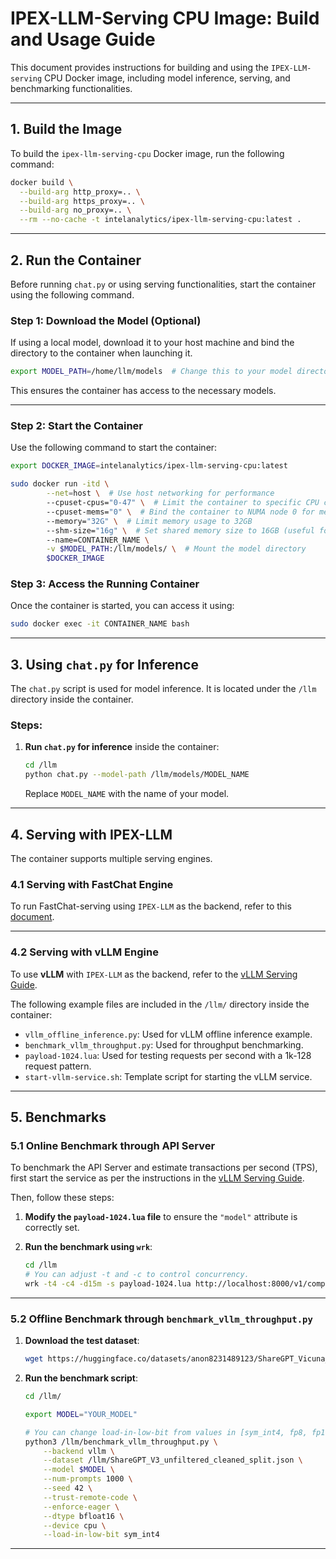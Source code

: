 # IPEX-LLM-Serving CPU Image: Build and Usage Guide

This document provides instructions for building and using the `IPEX-LLM-serving` CPU Docker image, including model inference, serving, and benchmarking functionalities.


---

## 1. Build the Image  

To build the `ipex-llm-serving-cpu` Docker image, run the following command:  

```bash
docker build \
  --build-arg http_proxy=.. \
  --build-arg https_proxy=.. \
  --build-arg no_proxy=.. \
  --rm --no-cache -t intelanalytics/ipex-llm-serving-cpu:latest .
```

---

## 2. Run the Container  

Before running `chat.py` or using serving functionalities, start the container using the following command.  

### **Step 1: Download the Model (Optional)**  

If using a local model, download it to your host machine and bind the directory to the container when launching it.  

```bash
export MODEL_PATH=/home/llm/models  # Change this to your model directory
```

This ensures the container has access to the necessary models.  

---

### **Step 2: Start the Container**  

Use the following command to start the container:  

```bash
export DOCKER_IMAGE=intelanalytics/ipex-llm-serving-cpu:latest

sudo docker run -itd \
        --net=host \  # Use host networking for performance
        --cpuset-cpus="0-47" \  # Limit the container to specific CPU cores
        --cpuset-mems="0" \  # Bind the container to NUMA node 0 for memory locality
        --memory="32G" \  # Limit memory usage to 32GB
        --shm-size="16g" \  # Set shared memory size to 16GB (useful for large models)
        --name=CONTAINER_NAME \
        -v $MODEL_PATH:/llm/models/ \  # Mount the model directory
        $DOCKER_IMAGE
```

### **Step 3: Access the Running Container**  

Once the container is started, you can access it using:  

```bash
sudo docker exec -it CONTAINER_NAME bash
```

---

## 3. Using `chat.py` for Inference  

The `chat.py` script is used for model inference. It is located under the `/llm` directory inside the container.  

### Steps:  

1. **Run `chat.py` for inference** inside the container:  

   ```bash
   cd /llm
   python chat.py --model-path /llm/models/MODEL_NAME
   ```

   Replace `MODEL_NAME` with the name of your model.  

---

## 4. Serving with IPEX-LLM  

The container supports multiple serving engines.  

### 4.1 Serving with FastChat Engine  

To run FastChat-serving using `IPEX-LLM` as the backend, refer to this [document](https://github.com/intel-analytics/ipex-llm/tree/main/python/llm/src/ipex_llm/serving/fastchat).  

---

### 4.2 Serving with vLLM Engine  

To use **vLLM** with `IPEX-LLM` as the backend, refer to the [vLLM Serving Guide](https://github.com/intel-analytics/ipex-llm/blob/main/python/llm/example/GPU/vLLM-Serving/README.md).  

The following example files are included in the `/llm/` directory inside the container:  

- `vllm_offline_inference.py`: Used for vLLM offline inference example.  
- `benchmark_vllm_throughput.py`: Used for throughput benchmarking.  
- `payload-1024.lua`: Used for testing requests per second with a 1k-128 request pattern.  
- `start-vllm-service.sh`: Template script for starting the vLLM service.  

---

## 5. Benchmarks  

### 5.1 Online Benchmark through API Server  

To benchmark the API Server and estimate transactions per second (TPS), first start the service as per the instructions in the [vLLM Serving Guide](https://github.com/intel-analytics/ipex-llm/blob/main/python/llm/example/GPU/vLLM-Serving/README.md#service).  

Then, follow these steps:  

1. **Modify the `payload-1024.lua` file** to ensure the `"model"` attribute is correctly set.  
2. **Run the benchmark using `wrk`**:  

   ```bash
   cd /llm
   # You can adjust -t and -c to control concurrency.
   wrk -t4 -c4 -d15m -s payload-1024.lua http://localhost:8000/v1/completions --timeout 1h
   ```

---

### 5.2 Offline Benchmark through `benchmark_vllm_throughput.py`  

1. **Download the test dataset**:  

   ```bash
   wget https://huggingface.co/datasets/anon8231489123/ShareGPT_Vicuna_unfiltered/resolve/main/ShareGPT_V3_unfiltered_cleaned_split.json
   ```

2. **Run the benchmark script**:  

   ```bash
   cd /llm/

   export MODEL="YOUR_MODEL"

   # You can change load-in-low-bit from values in [sym_int4, fp8, fp16]
   python3 /llm/benchmark_vllm_throughput.py \
       --backend vllm \
       --dataset /llm/ShareGPT_V3_unfiltered_cleaned_split.json \
       --model $MODEL \
       --num-prompts 1000 \
       --seed 42 \
       --trust-remote-code \
       --enforce-eager \
       --dtype bfloat16 \
       --device cpu \
       --load-in-low-bit sym_int4
   ```

---
